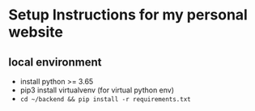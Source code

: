 # Setup Instructions for my personal website

## local environment

- install python >= 3.65
- pip3 install virtualvenv (for virtual python env)
- `cd ~/backend && pip install -r requirements.txt`